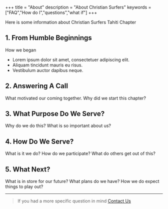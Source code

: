 +++
title = "About"
description = "About Christian Surfers"
keywords = ["FAQ","How do I","questions","what if"]
+++

Here is some information about Christian Surfers Tahiti Chapter

## 1. From Humble Beginnings

How we began

* Lorem ipsum dolor sit amet, consectetuer adipiscing elit.
* Aliquam tincidunt mauris eu risus.
* Vestibulum auctor dapibus neque.

## 2. Answering A Call

What motivated our coming together. Why did we start this chapter?

## 3. What Purpose Do We Serve?

Why do we do this? What is so important about us?

## 4. How Do We Serve?

What is it we do? How do we participate? What do others get out of this?

## 5. What Next?

What is in store for our future? What plans do we have? How we do expect things to play out?

---

> If you had a more specific question in mind [Contact Us](/contact/)
